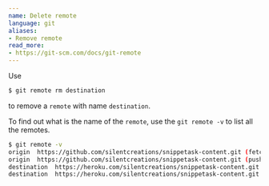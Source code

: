 ```yaml
---
name: Delete remote
language: git
aliases:
- Remove remote
read_more:
- https://git-scm.com/docs/git-remote
---
```

Use

```bash
$ git remote rm destination
```

to remove a `remote` with name `destination`.

To find out what is the name of the `remote`, use the `git remote -v` to list all the remotes.

```bash
$ git remote -v
origin  https://github.com/silentcreations/snippetask-content.git (fetch)
origin  https://github.com/silentcreations/snippetask-content.git (push)
destination  https://heroku.com/silentcreations/snippetask-content.git (fetch)
destination  https://heroku.com/silentcreations/snippetask-content.git (push)
```
